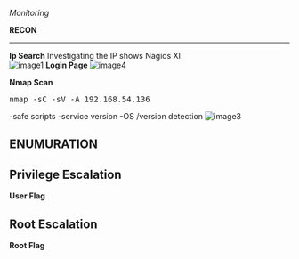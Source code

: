 *Monitoring*

**RECON**

---
**Ip Search** 
Investigating the IP shows Nagios XI  
![image1](https://user-images.githubusercontent.com/66635295/158923291-f9f3c79d-29cd-4356-abac-a06c8a23c1c8.png)
**Login Page** 
![image4](https://user-images.githubusercontent.com/66635295/158923386-5a962c6b-12a7-4478-8ac3-7a4a7dbbfb76.png)



**Nmap Scan**  
<pre>nmap -sC -sV -A 192.168.54.136 </pre>  
-safe scripts -service version -OS /version detection
![image3](https://user-images.githubusercontent.com/66635295/158923500-63ccf817-750b-4cc0-b922-5fec2ac9aed3.png)





**ENUMURATION**
---


**Privilege Escalation**
---
  
**User Flag**      
  

**Root Escalation**
---  
**Root Flag**  
 


